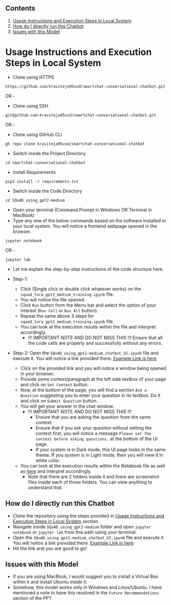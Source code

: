 ## Contents
1. [Usage Instructions and Execution Steps in Local System](#usage-instructions-and-execution-steps-in-local-system)
2. [How do I directly run this Chatbot](#how-do-i-directly-run-this-chatbot)
3. [Issues with this Model](#issues-with-this-model)

# Usage Instructions and Execution Steps in Local System
- Clone using HTTPS
```commandline
https://github.com/kraviteja95usd/smartchat-conversational-chatbot.git
```
OR - 

- Clone using SSH
```commandline
git@github.com:kraviteja95usd/smartchat-conversational-chatbot.git
```

OR -

- Clone using GitHub CLI
```commandline
gh repo clone kraviteja95usd/smartchat-conversational-chatbot
```
 
- Switch inside the Project Directory
```commandline
cd smartchat-conversational-chatbot
```

- Install Requirements
```commandline
pip3 install -r requirements.txt
```

- Switch inside the Code Directory
```commandline
cd SQuAD_using_gpt2-medium
```

- Open your terminal (Command Prompt in Windows OR Terminal in MacBook)
- Type any one of the below commands based on the software installed in your local system. You will notice a frontend webpage opened in the browser.
```commandline
jupyter notebook
```
OR -
```commandline
jupyter lab
```
- Let me explain the step-by-step instructions of the code structure here.
- Step-1:
  - Click (Single click or double click whatever works) on the `squad_lora_gpt2_medium_training.ipynb` file.
  - You will notice the file opened.
  - Click `Run` button from the Menu bar and select the option of your interest (`Run Cell` or `Run All` button).
  - Repeat the same above 3 steps for `squad_lora_gpt2_medium_training.ipynb` file.
  - You can look at the execution results within the file and interpret accordingly.
    - !!! IMPORTANT NOTE AND DO NOT MISS THIS !!! 
      Ensure that all the code cells are properly and successfully without any errors.

- Step-2:
  Open the `SQuAD_using_gpt2-medium_chatbot_UI.ipynb` file and execute it. You will notice a link provided there. [Example Link is here](http://127.0.0.1:7860)
    - Click on the provided link and you will notice a window being opened in your browser.
    - Provide some context/paragraph at the left side textbox of your page and click on `Set Context` button.
    - Now, at the bottom of the page, you will find a section `Ask a Question` suggesting you to enter your question in its textbox. Do it and click on `Submit Question` button.
    - You will get your answer in the chat window.
      - !!! IMPORTANT NOTE AND DO NOT MISS THIS !!! 
          - Ensure that you are asking the question from the same context.
          - Ensure that if you ask your question without setting the context first, you will notice a message `Please set the context before asking questions.` at the bottom of the UI page.
          - If your system is in Dark mode, this UI page looks in the same theme. If you system is in Light mode, then you will view it in white color.
    - You can look at the execution results within the Notebook file as well as [here](https://github.com/kraviteja95usd/smartchat-conversational-chatbot/tree/chatbot-by-ravi/SQuAD_using_gpt2-medium/SQuAD_using_gpt2-medium_chatbot_UI_Screenshots) and interpret accordingly.
      - Note that there are 2 folders inside it and there are screenshot files inside each of those folders. You can view anything to understand that.

## How do I directly run this Chatbot
- Clone the repository using the steps provided in [Usage Instructions and Execution Steps in Local System](#usage-instructions-and-execution-steps-in-local-system) section.
- Navigate inside `SQuAD_using_gpt2-medium` folder and open `jupyter notebook` or `jupyter lab` from this path using your terminal.
- Open the `SQuAD_using_gpt2-medium_chatbot_UI.ipynb` file and execute it. You will notice a link provided there. [Example Link is here](http://127.0.0.1:7860)
- Hit the link and you are good to go!

## Issues with this Model
- If you are using MacBook, I would suggest you to install a Virtual Box within it and install Ubuntu inside it. 
- Somehow, this model works only in Windows and Linux/Ubuntu. I have mentioned a note to have this resolved in the `Future Recommendations` section of the PPT. 

